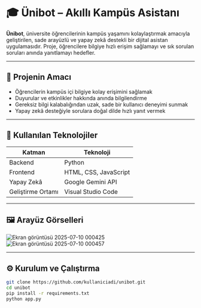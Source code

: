 # 🎓 Ünibot – Akıllı Kampüs Asistanı

**Ünibot**, üniversite öğrencilerinin kampüs yaşamını kolaylaştırmak amacıyla geliştirilen, sade arayüzlü ve yapay zekâ destekli bir dijital asistan uygulamasıdır. Proje, öğrencilere bilgiye hızlı erişim sağlamayı ve sık sorulan soruları anında yanıtlamayı hedefler.

---

## 📌 Projenin Amacı

- Öğrencilerin kampüs içi bilgiye kolay erişimini sağlamak  
- Duyurular ve etkinlikler hakkında anında bilgilendirme  
- Gereksiz bilgi kalabalığından uzak, sade bir kullanıcı deneyimi sunmak  
- Yapay zekâ desteğiyle sorulara doğal dilde hızlı yanıt vermek  

---

## 🤖 Kullanılan Teknolojiler

| Katman | Teknoloji |
|--------|-----------|
| Backend | Python |
| Frontend | HTML, CSS, JavaScript |
| Yapay Zekâ | Google Gemini API |
| Geliştirme Ortamı | Visual Studio Code |

---

## 🖼️ Arayüz Görselleri


 ![Ekran görüntüsü 2025-07-10 000425](https://github.com/user-attachments/assets/b0650f7e-a512-4258-b9c4-f555781d2d15)
  ![Ekran görüntüsü 2025-07-10 000457](https://github.com/user-attachments/assets/c0204669-ba56-42a4-9a9a-d2e1f702705c)


---

## ⚙️ Kurulum ve Çalıştırma

```bash
git clone https://github.com/kullaniciadi/unibot.git
cd unibot
pip install -r requirements.txt
python app.py



